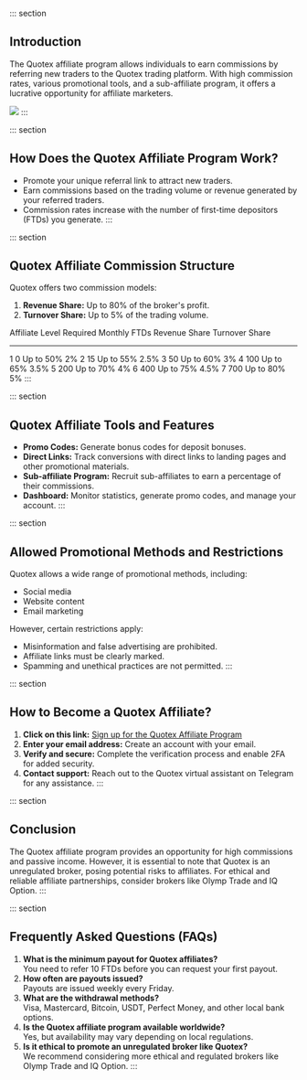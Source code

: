 ::: section
## Introduction

The Quotex affiliate program allows individuals to earn commissions by
referring new traders to the Quotex trading platform. With high
commission rates, various promotional tools, and a sub-affiliate
program, it offers a lucrative opportunity for affiliate marketers.

[![](https://static.quotex.io/files/3_en/300_250.jpg)](https://traff.sbs/brokerqxlid)
:::

::: section
## How Does the Quotex Affiliate Program Work?

-   Promote your unique referral link to attract new traders.
-   Earn commissions based on the trading volume or revenue generated by
    your referred traders.
-   Commission rates increase with the number of first-time depositors
    (FTDs) you generate.
:::

::: section
## Quotex Affiliate Commission Structure

Quotex offers two commission models:

1.  **Revenue Share:** Up to 80% of the broker\'s profit.
2.  **Turnover Share:** Up to 5% of the trading volume.

  Affiliate Level   Required Monthly FTDs   Revenue Share   Turnover Share
  ----------------- ----------------------- --------------- ----------------
  1                 0                       Up to 50%       2%
  2                 15                      Up to 55%       2.5%
  3                 50                      Up to 60%       3%
  4                 100                     Up to 65%       3.5%
  5                 200                     Up to 70%       4%
  6                 400                     Up to 75%       4.5%
  7                 700                     Up to 80%       5%
:::

::: section
## Quotex Affiliate Tools and Features

-   **Promo Codes:** Generate bonus codes for deposit bonuses.
-   **Direct Links:** Track conversions with direct links to landing
    pages and other promotional materials.
-   **Sub-affiliate Program:** Recruit sub-affiliates to earn a
    percentage of their commissions.
-   **Dashboard:** Monitor statistics, generate promo codes, and manage
    your account.
:::

::: section
## Allowed Promotional Methods and Restrictions

Quotex allows a wide range of promotional methods, including:

-   Social media
-   Website content
-   Email marketing

However, certain restrictions apply:

-   Misinformation and false advertising are prohibited.
-   Affiliate links must be clearly marked.
-   Spamming and unethical practices are not permitted.
:::

::: section
## How to Become a Quotex Affiliate?

1.  **Click on this link:** [Sign up for the Quotex Affiliate
    Program](\%22https://traff.sbs/brokerqxsignup\%22)
2.  **Enter your email address:** Create an account with your email.
3.  **Verify and secure:** Complete the verification process and enable
    2FA for added security.
4.  **Contact support:** Reach out to the Quotex virtual assistant on
    Telegram for any assistance.
:::

::: section
## Conclusion

The Quotex affiliate program provides an opportunity for high
commissions and passive income. However, it is essential to note that
Quotex is an unregulated broker, posing potential risks to affiliates.
For ethical and reliable affiliate partnerships, consider brokers like
Olymp Trade and IQ Option.
:::

::: section
## Frequently Asked Questions (FAQs)

1.  **What is the minimum payout for Quotex affiliates?**\
    You need to refer 10 FTDs before you can request your first payout.
2.  **How often are payouts issued?**\
    Payouts are issued weekly every Friday.
3.  **What are the withdrawal methods?**\
    Visa, Mastercard, Bitcoin, USDT, Perfect Money, and other local bank
    options.
4.  **Is the Quotex affiliate program available worldwide?**\
    Yes, but availability may vary depending on local regulations.
5.  **Is it ethical to promote an unregulated broker like Quotex?**\
    We recommend considering more ethical and regulated brokers like
    Olymp Trade and IQ Option.
:::

